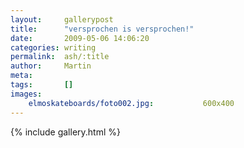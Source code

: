 ```yaml
---
layout:     gallerypost
title:      "versprochen is versprochen!"
date:       2009-05-06 14:06:20
categories: writing
permalink:  ash/:title
author:     Martin
meta:
tags:       []
images:
    elmoskateboards/foto002.jpg:           600x400
---
```


{% include gallery.html %}
